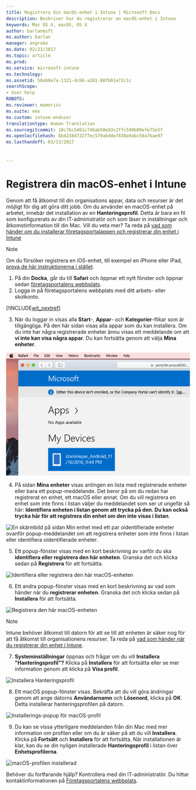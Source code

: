 ```yaml
---
title: Registrera din macOS-enhet i Intune | Microsoft Docs
description: Beskriver hur du registrerar en macOS-enhet i Intune
keywords: Mac OS X, macOS, OS X
author: barlanmsft
ms.author: barlan
manager: angrobe
ms.date: 02/23/2017
ms.topic: article
ms.prod: 
ms.service: microsoft-intune
ms.technology: 
ms.assetid: 58eb0e7a-1321-4c66-a281-88fb01e72c1c
searchScope:
- User help
ROBOTS: 
ms.reviewer: mamoriss
ms.suite: ems
ms.custom: intune-enduser
translationtype: Human Translation
ms.sourcegitcommit: 10c7bc5461c746ab50e83c2ffc590b89efe75e5f
ms.openlocfilehash: bb4238472277ec579abdde7830a9abc50a7bae97
ms.lasthandoff: 03/13/2017


---
```


# <a name="enroll-your-macos-device-in-intune"></a>Registrera din macOS-enhet i Intune

Genom att få åtkomst till din organisations appar, data och resurser är det möjligt för dig att göra ditt jobb. Om du använder en macOS-enhet på arbetet, innebär det installation av en __Hanteringsprofil__. Detta är bara en fil som konfigurerats av din IT-administratör och som läser in inställningar och åtkomstinformation till din Mac. Vill du veta mer? Ta reda på [vad som händer om du installerar företagsportalappen och registrerar din enhet i Intune](what-happens-if-you-install-the-company-portal-app-and-enroll-your-device-in-intune-ios.md)

  > [!NOTE]
  > Om du försöker registrera en iOS-enhet, till exempel en iPhone eller iPad, [prova de här instruktionerna i stället](enroll-your-device-in-intune-ios.md).

1. På din __Docka__, går du till __Safari__ och öppnar ett nytt fönster och öppnar sedan [företagsportalens webbplats](http://portal.manage.microsoft.com).
2. Logga in på företagsportalens webbplats med ditt arbets- eller skolkonto.

  [!INCLUDE[wit_nextref](includes/end-user-password-guidance.md)]

3. När du loggar in visas alla __Start__-, __Appar__- och __Kategorier__-flikar som är tillgängliga. På den här sidan visas alla appar som du kan installera. Om du inte har några registrerade enheter ännu visas ett meddelande om att **vi inte kan visa några appar**. Du kan fortsätta genom att välja __Mina enheter__.

 ![En skärmbild av webbportalens landningssida och meddelandet om att inga appar kan installeras ännu. Knappen Mina enheter visas nedanför.](./media/macOS_enroll_001_landing_page.png)

4. På sidan __Mina enheter__ visas antingen en lista med registrerade enheter eller bara ett popup-meddelande. Det beror på om du redan har registrerat en enhet, ett macOS eller annat. Om du vill registrera en enhet som inte finns i listan väljer du meddelandet som ser ut ungefär så här: __Identifiera enheten i listan genom att trycka på den. Du kan också trycka här för att registrera din enhet om den inte visas i listan__.

  ![En skärmbild på sidan Min enhet med ett par oidentifierade enheter ovanför popup-meddelandet om att registrera enheter som inte finns i listan eller identifiera oidentifierade enheter.](./media/macOS_enroll_002_tap_here_banner.png)

5. Ett popup-fönster visas med en kort beskrivning av varför du ska __identifiera eller registrera den här enheten__. Granska det och klicka sedan på __Registrera__ för att fortsätta.

 ![Identifiera eller registrera den här macOS-enheten](./media/macOS_enroll_003_IDenroll_popup.png)

6. Ett andra popup-fönster visas med en kort beskrivning av vad som händer när du __registrerar enheten__. Granska det och klicka sedan på __Installera__ för att fortsätta.

 ![Registrera den här macOS-enheten](./media/macOS_enroll_004_enroll_popup.png)

  > [!NOTE]
  > Intune behöver åtkomst till datorn för att se till att enheten är säker nog för att få åtkomst till organisationens resurser. Ta reda på [vad som händer när du registrerar din enhet i Intune](what-happens-if-you-install-the-Company-Portal-app-and-enroll-your-device-in-intune-ios.md).

7. __Systeminställningar__ öppnas och frågar om du vill __Installera "Hanteringsprofil"?__ Klicka på __Installera__ för att fortsätta eller se mer information genom att klicka på __Visa profil__.

 ![Installera Hanteringsprofil](./media/macOS_enroll_005_sysprefs_mgmt_profile.png)

8. Ett macOS popup-fönster visas. Bekräfta att du vill göra ändringar genom att ange datorns __Användarnamn__ och __Lösenord__, klicka på __OK__. Detta installerar hanteringsprofilen på datorn.

 ![Installerings-popup för macOS-profil](./media/macOS_enroll_006_sysprefs_admin_login.png)

9. Du kan se vissa ytterligare meddelanden från din Mac med mer information om profilen eller om du är säker på att du vill __Installera__. Klicka på __Fortsätt__ och __Installera__ för att fortsätta. När installationen är klar, kan du se din nyligen installerade __Hanteringsprofil__ i listan över __Enhetsprofilerna__.

 ![macOS-profilen installerad](./media/macOS_enroll_007_sysprefs_installed_profile.png)

Behöver du fortfarande hjälp? Kontrollera med din IT-administratör. Du hittar kontaktinformationen på [Företagsportalens webbplats](http://portal.manage.microsoft.com).

